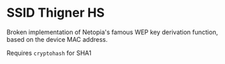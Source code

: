 # SSID Thigner HS
Broken implementation of Netopia's famous WEP key derivation function, based on the device MAC address.

Requires `cryptohash` for SHA1
